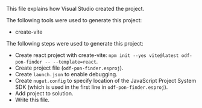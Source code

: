 This file explains how Visual Studio created the project.

The following tools were used to generate this project:
- create-vite

The following steps were used to generate this project:
- Create react project with create-vite: `npm init --yes vite@latest odf-pon-finder -- --template=react`.
- Create project file (`odf-pon-finder.esproj`).
- Create `launch.json` to enable debugging.
- Create `nuget.config` to specify location of the JavaScript Project System SDK (which is used in the first line in `odf-pon-finder.esproj`).
- Add project to solution.
- Write this file.
